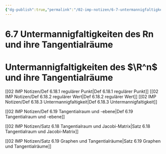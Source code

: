 ```yaml
---
{"dg-publish":true,"permalink":"/02-imp-notizen/6-7-untermannigfaltigkeiten-des-rn-und-ihre-tangentialraeume/","dgHomeLink":true,"dgPassFrontmatter":false}
---
```


# 6.7 Untermannigfaltigkeiten des Rn und ihre Tangentialräume
# Untermannigfaltigkeiten des $\R^n$ und ihre Tangentialräume

[[02 IMP Notizen/Def 6.18.1 regulärer Punkt|Def 6.18.1 regulärer Punkt]]
[[02 IMP Notizen/Def 6.18.2 regulärer Wert|Def 6.18.2 regulärer Wert]]
[[02 IMP Notizen/Def 6.18.3 Untermannigfaltigkeit|Def 6.18.3 Untermannigfaltigkeit]]

[[02 IMP Notizen/Def 6.19 Tangentialraum und -ebene|Def 6.19 Tangentialraum und -ebene]]

[[02 IMP Notizen/Satz 6.18 Tangentialraum und Jacobi-Matrix|Satz 6.18 Tangentialraum und Jacobi-Matrix]]

[[02 IMP Notizen/Satz 6.19 Graphen und Tangentialräume|Satz 6.19 Graphen und Tangentialräume]]

